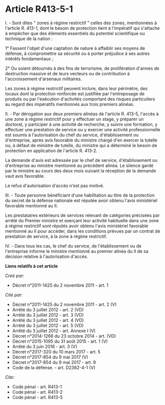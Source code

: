 # Article R413-5-1

I. - Sont dites " zones à régime restrictif " celles des zones, mentionnées à l'article R. 413-1, dont le besoin de
protection tient à l'impératif qui s'attache à empêcher que des éléments essentiels du potentiel scientifique ou technique de
la nation : 

1° Fassent l'objet d'une captation de nature à affaiblir ses moyens de défense, à compromettre sa sécurité ou à porter
préjudice à ses autres intérêts fondamentaux ; 

2° Ou soient détournés à des fins de terrorisme, de prolifération d'armes de destruction massive et de leurs vecteurs ou de
contribution à l'accroissement d'arsenaux militaires. 

Les zones à régime restrictif peuvent inclure, dans leur périmètre, des locaux dont la protection renforcée est justifiée par
l'entreposage de produits ou par l'exécution d'activités comportant des risques particuliers au regard des impératifs
mentionnés aux trois premiers alinéas. 

II. - Par dérogation aux deux premiers alinéas de l'article R. 413-5, l'accès à une zone à régime restrictif pour y effectuer
un stage, y préparer un doctorat, y participer à une activité de recherche, y suivre une formation, y effectuer une
prestation de service ou y exercer une activité professionnelle est soumis à l'autorisation du chef du service,
d'établissement ou d'entreprise, après avis favorable du ministre chargé d'en exercer la tutelle ou, à défaut de ministre de
tutelle, du ministre qui a déterminé le besoin de protection en application de l'article R. 413-2. 

La demande d'avis est adressée par le chef de service, d'établissement ou d'entreprise au ministre mentionné au précédent
alinéa. Le silence gardé par le ministre au cours des deux mois suivant la réception de la demande vaut avis favorable. 

Le refus d'autorisation d'accès n'est pas motivé. 

III. - Toute personne bénéficiant d'une habilitation au titre de la protection du secret de la défense nationale est réputée
avoir obtenu l'avis ministériel favorable mentionné au II. 

Les prestataires extérieurs de services relevant de catégories précisées par arrêté du Premier ministre et exerçant leur
activité habituelle dans une zone à régime restrictif sont réputés avoir obtenu l'avis ministériel favorable mentionné au II
pour accéder, dans les conditions prévues par un contrat de prestation de service, à la zone à régime restrictif. 

IV. - Dans tous les cas, le chef du service, de l'établissement ou de l'entreprise informe le ministre mentionné au premier
alinéa du II de sa décision relative à l'autorisation d'accès.

**Liens relatifs à cet article**

_Créé par_:

  - Décret n°2011-1425 du 2 novembre 2011 - art. 1

_Cité par_:

  - Décret n°2011-1425 du 2 novembre 2011 - art. 2 (V)
  - Arrêté du 3 juillet 2012 - art. 2 (VD)
  - Arrêté du 3 juillet 2012 - art. 3 (VD)
  - Arrêté du 3 juillet 2012 - art. 4 (VD)
  - Arrêté du 3 juillet 2012 - art. 5 (VD)
  - Arrêté du 3 juillet 2012 - art. Annexe I (V)
  - Décret n°2014-1266 du 23 octobre 2014 - art. (VD)
  - Décret n°2015-1095 du 31 août 2015 - art. 1 (V)
  - Arrêté du 3 juin 2016 - art. 3 (V)
  - Décret n°2017-320 du 10 mars 2017 - art. 5
  - Décret n°2017-854 du 9 mai 2017 (V)
  - Décret n°2017-854 du 9 mai 2017 - art. 9
  - Code de la défense. - art. D2362-4-1 (V)

_Cite_:

  - Code pénal - art. R413-1
  - Code pénal - art. R413-2
  - Code pénal - art. R413-5
